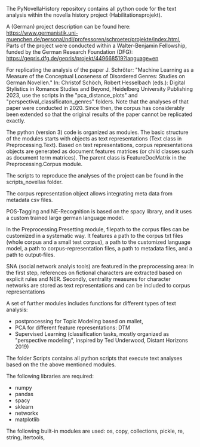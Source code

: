 The PyNovellaHistory repository contains all python code for the text analysis within the novella history project (Habilitationsprojekt). 

A (German) project description can be found here: https://www.germanistik.uni-muenchen.de/personal/ndl/professoren/schroeter/projekte/index.html, Parts of the project were conducted within a Walter-Benjamin Fellowship, funded by the German Research Foundation (DFG): https://gepris.dfg.de/gepris/projekt/449668519?language=en

For replicating the analysis of the paper J. Schröter: "Machine Learning as a Measure of the Conceptual Looseness of Disordered Genres: Studies on German Novellen." In: Christof Schöch, Robert Hesselbach (eds.): Digital Stylistics in Romance Studies and Beyond, Heidelberg University Publishing 2023, use the scripts in the "pca_distance_plots" and "perspectival_classificaton_genres" folders. Note that the analyses of that paper were conducted in 2020. Since then, the corpus has considerably been extended so that the original results of the paper cannot be replicated exactly.

The python (version 3) code is organized as modules. The basic structure of the modules starts with objects as text representations (Text class in Preprocessing.Text). Based on text representations, corpus representations objects are generated as document features matrices (or child classes such as document term matrices). The parent class is FeatureDocMatrix in the Preprocessing.Corpus module.

The scripts to reproduce the analyses of the project can be found in the scripts_novellas folder.

The corpus representation object allows integrating meta data from metadata csv files.

POS-Tagging and NE-Recognition is based on the spacy library, and it uses a custom trained large german language model.

In the Preprocessing.Presetting module, filepath to the corpus files can be customized in a systematic way. It features a path to the corpus txt files (whole corpus and a small test corpus), a path to the customized language model, a path to corpus-representation files, a path to metadata files, and a path to output-files.

SNA (social network analyis tools) are featured in the preprocessing area: In the first step, references on fictional characters are extracted based on explicit rules and NER. Secondly, centrality measures for character networks are stored as text representations and can be included to corpus representations

A set of further modules includes functions for different types of text analysis:
- postprocessing for Topic Modeling based on mallet,
- PCA for different feature representations: DTM
- Supervised Learning (classification tasks, mostly organized as "perspective modeling", inspired by Ted Underwood, Distant Horizons 2019)


The folder Scripts contains all python scripts that execute text analyses based on the the above mentioned modules.


The following libraries are required:
- numpy
- pandas
- spacy
- sklearn
- networkx
- matplotlib

The following built-in modules are used: os, copy, collections, pickle, re, string, itertools,
